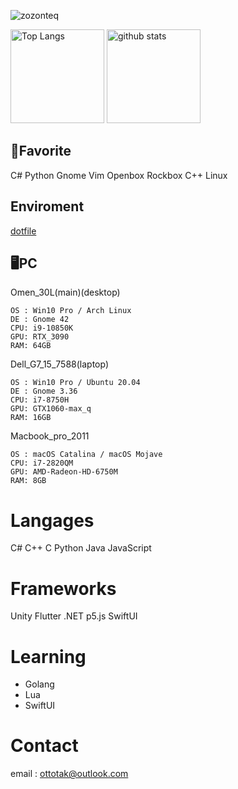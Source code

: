 <p align="left">
  <img src="https://komarev.com/ghpvc/?username=zozonteq&style=flat-square" alt="zozonteq" />
  </p>

<p align="left"> 
  <img alt="Top Langs" height="150px" src="https://github-readme-stats.vercel.app/api/top-langs/?username=zozonteq&layout=compact&show_icons=true&theme=onedark" />
  <img alt="github stats" height="150px" src="https://github-readme-stats.vercel.app/api?username=zozonteq&theme=onedark&show_icons=ture" />
</p>

## 🌟Favorite
C# Python Gnome Vim Openbox Rockbox C++ Linux
## Enviroment
[dotfile](https://github.com/zozonteq/dotfile)
## 🖥PC
Omen_30L(main)(desktop)
```
OS : Win10 Pro / Arch Linux
DE : Gnome 42
CPU: i9-10850K
GPU: RTX_3090
RAM: 64GB
```
Dell_G7_15_7588(laptop)
```
OS : Win10 Pro / Ubuntu 20.04
DE : Gnome 3.36
CPU: i7-8750H
GPU: GTX1060-max_q
RAM: 16GB
```
Macbook_pro_2011
```
OS : macOS Catalina / macOS Mojave
CPU: i7-2820QM
GPU: AMD-Radeon-HD-6750M
RAM: 8GB
```
# Langages
C# C++ C Python Java JavaScript
# Frameworks
Unity Flutter .NET p5.js SwiftUI 
# Learning
- Golang
- Lua
- SwiftUI
# Contact
email : ottotak@outlook.com
